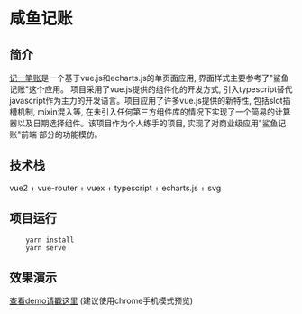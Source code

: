 # 咸鱼记账

## 简介
[记一笔账](https://zhang-sm.github.io/bill-web/)是一个基于vue.js和echarts.js的单页面应用, 界面样式主要参考了"鲨鱼记账"这个应用。
项目采用了vue.js提供的组件化的开发方式, 引入typescript替代javascript作为主力的开发语言。项目应用了许多vue.js提供的新特性, 包括slot插槽机制,
mixin混入等, 在未引入任何第三方组件库的情况下实现了一个简易的计算器以及日期选择组件。该项目作为个人练手的项目, 实现了对商业级应用"鲨鱼记账"前端
部分的功能模仿。

## 技术栈
vue2 + vue-router + vuex + typescript + echarts.js + svg

## 项目运行
```
    yarn install
    yarn serve
```

## 效果演示
[查看demo请戳这里](https://zhang-sm.github.io/bill-web) (建议使用chrome手机模式预览)  



